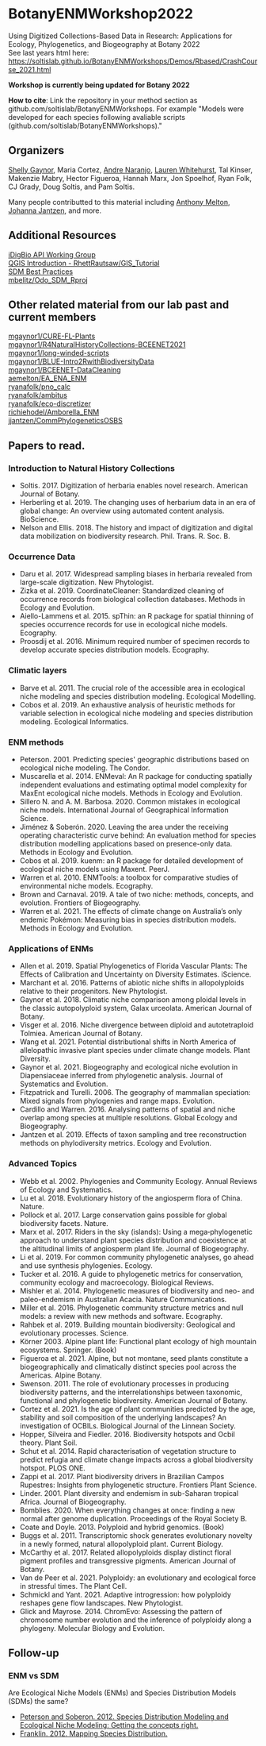 # BotanyENMWorkshop2022
Using Digitized Collections-Based Data in Research: Applications for Ecology, Phylogenetics, and Biogeography at Botany 2022     
See last years html here:  https://soltislab.github.io/BotanyENMWorkshops/Demos/Rbased/CrashCourse_2021.html      

**Workshop is currently being updated for Botany 2022**  

**How to cite**: Link the repository in your method section as github.com/soltislab/BotanyENMWorkshops. For example "Models were developed for each species following avaliable scripts (github.com/soltislab/BotanyENMWorkshops)."

## Organizers 
[Shelly Gaynor](https://github.com/mgaynor1), Maria Cortez, [Andre Naranjo](https://github.com/aanaranjo), [Lauren Whitehurst](https://github.com/laurenwhitehurst21), Tal Kinser, Makenzie Mabry, Hector Figueroa, Hannah Marx, Jon Spoelhof, Ryan Folk, CJ Grady, Doug Soltis, and Pam Soltis.     
     
Many people contributted to this material including [Anthony Melton](https://github.com/meltonae), [Johanna Jantzen](https://github.com/jjantzen), and more.  


## Additional Resources   
[iDigBio API Working Group](https://biodiversity-specimen-data.github.io/specimen-data-use-case/)     
[QGIS Introduction - RhettRautsaw/GIS_Tutorial](https://github.com/RhettRautsaw/GIS_Tutorial)           
[SDM Best Practices](https://github.com/plantarum/sdm-best-practices/wiki)    
[mbelitz/Odo_SDM_Rproj](https://github.com/mbelitz/Odo_SDM_Rproj)           
  

## Other related material from our lab past and current members     
[mgaynor1/CURE-FL-Plants](https://github.com/mgaynor1/CURE-FL-Plants)         
[mgaynor1/R4NaturalHistoryCollections-BCEENET2021](https://github.com/mgaynor1/R4NaturalHistoryCollections-BCEENET2021)           
[mgaynor1/long-winded-scripts](https://github.com/mgaynor1/long-winded-scripts)         
[mgaynor1/BLUE-Intro2RwithBiodiversityData](https://github.com/mgaynor1/BLUE-Intro2RwithBiodiversityData)             
[mgaynor1/BCEENET-DataCleaning](https://github.com/mgaynor1/BCEENET-DataCleaning)             
[aemelton/EA_ENA_ENM](https://github.com/aemelton/EA_ENA_ENM)             
[ryanafolk/pno_calc](https://github.com/ryanafolk/pno_calc)             
[ryanafolk/ambitus](https://github.com/ryanafolk/ambitus)           
[ryanafolk/eco-discretizer](https://github.com/ryanafolk/eco-discretizer)           
[richiehodel/Amborella_ENM](https://github.com/richiehodel/Amborella_ENM)         
[jjantzen/CommPhylogeneticsOSBS](https://github.com/jjantzen/CommPhylogeneticsOSBS)       

## Papers to read.        
### Introduction to Natural History Collections    
* Soltis. 2017. Digitization of herbaria enables novel research. American Journal of Botany.     
* Herberling et al. 2019. The changing uses of herbarium data in an era of global change: An overview using automated content analysis. BioScience.      
* Nelson and Ellis. 2018. The history and impact of digitization and digital data mobilization on biodiversity research. Phil. Trans. R. Soc. B.       

### Occurrence Data
* Daru et al. 2017. Widespread sampling biases in herbaria revealed from large-scale digitization. New Phytologist.      
* Zizka et al. 2019. CoordinateCleaner: Standardized cleaning of occurrence records from biological collection databases. Methods in Ecology and Evolution.       
* Aiello-Lammens et al. 2015. spThin: an R package for spatial thinning of species occurrence records for use in ecological niche models. Ecography.              
* Proosdij et al. 2016. Minimum required number of specimen records to develop accurate species distribution models. Ecography.     

       
### Climatic layers      
* Barve et al. 2011. The crucial role of the accessible area in ecological niche modeling and species distribution modeling.  Ecological Modelling.       
* Cobos et al. 2019. An exhaustive analysis of heuristic methods for variable selection in ecological niche modeling and species distribution modeling. Ecological Informatics.        


### ENM methods 
* Peterson. 2001. Predicting species' geographic distributions based on ecological niche modeling. The Condor.    
* Muscarella et al. 2014. ENMeval: An R package for conducting spatially independent evaluations and estimating optimal model complexity for MaxEnt ecological niche models. Methods in Ecology and Evolution.           
* Sillero N. and A. M. Barbosa. 2020. Common mistakes in ecological niche models. International Journal of Geographical Information Science.           
* Jiménez & Soberón. 2020. Leaving the area under the receiving operating characteristic curve behind: An evaluation method for species distribution modelling applications based on presence-only data. Methods in Ecology and Evolution.            
* Cobos et al. 2019. kuenm: an R package for detailed development of ecological niche models using Maxent. PeerJ.           
* Warren et al. 2010. ENMTools: a toolbox for comparative studies of environmental niche models. Ecography.          
* Brown and Carnaval. 2019. A tale of two niche: methods, concepts, and evolution. Frontiers of Biogeography.    
* Warren et al. 2021. The effects of climate change on Australia’s only endemic Pokémon: Measuring bias in species distribution models. Methods in Ecology and Evolution. 
 


### Applications of ENMs
* Allen et al. 2019. Spatial Phylogenetics of Florida Vascular Plants: The Effects of Calibration and Uncertainty on Diversity Estimates. iScience.    
* Marchant et al. 2016. Patterns of abiotic niche shifts in allopolyploids relative to their progenitors. New Phytologist.       
* Gaynor et al. 2018. Climatic niche comparison among ploidal levels in the classic autopolyploid system, Galax urceolata. American Journal of Botany.       
* Visger et al. 2016. Niche divergence between diploid and autotetraploid Tolmiea. American Journal of Botany.         
* Wang et al. 2021. Potential distributional shifts in North America of allelopathic invasive plant species under climate change models. Plant Diversity.       
* Gaynor et al. 2021. Biogeography and ecological niche evolution in Diapensiaceae inferred from phylogenetic analysis. Journal of Systematics and Evolution.       
* Fitzpatrick and Turelli. 2006. The geography of mammalian speciation: Mixed signals from phylogenies and range maps. Evolution.       
* Cardillo and Warren. 2016. Analysing patterns of spatial and niche overlap among species at multiple resolutions. Global Ecology and Biogeography.     
* Jantzen et al. 2019. Effects of taxon sampling and tree reconstruction methods on phylodiversity metrics. Ecology and Evolution.    


### Advanced Topics 
* Webb et al. 2002. Phylogenies and Community Ecology. Annual Reviews of Ecology and Systematics.   
* Lu et al. 2018. Evolutionary history of the angiosperm flora of China. Nature.  
* Pollock et al. 2017. Large conservation gains possible for global biodiversity facets. Nature.  
* Marx et al. 2017. Riders in the sky (islands): Using a mega‐phylogenetic approach to understand plant species distribution and coexistence at the altitudinal limits of angiosperm plant life. Journal of Biogeography.       
* Li et al. 2019. For common community phylogenetic analyses, go ahead and use synthesis phylogenies. Ecology.   
* Tucker et al. 2016. A guide to phylogenetic metrics for conservation, community ecology and macroecology. Biological Reviews.   
* Mishler et al. 2014. Phylogenetic measures of biodiversity and neo- and paleo-endemism in Australian Acacia. Nature Communications.   
* Miller et al. 2016. Phylogenetic community structure metrics and null models: a review with new methods and software. Ecography.    
* Rahbek et al. 2019. Building mountain biodiversity: Geological and evolutionary processes. Science.    
* Körner 2003. Alpine plant life: Functional plant ecology of high mountain ecosystems. Springer. (Book)
* Figueroa et al. 2021. Alpine, but not montane, seed plants constitute a biogeographically and climatically distinct species pool across the Americas. Alpine Botany.   
* Swenson. 2011. The role of evolutionary processes in producing biodiversity patterns, and the interrelationships between taxonomic, functional and phylogenetic biodiversity. American Journal of Botany.    
* Cortez et al. 2021. Is the age of plant communities predicted by the age, stability and soil composition of the underlying landscapes? An investigation of OCBILs. Biological Journal of the Linnean Society.    
* Hopper, Silveira and Fiedler. 2016. Biodiversity hotspots and Ocbil theory. Plant Soil.    
* Schut et al. 2014. Rapid characterisation of vegetation structure to predict refugia and climate change impacts across a global biodiversity hotspot. PLOS ONE.   
* Zappi et al. 2017. Plant biodiversity drivers in Brazilian Campos Rupestres: Insights from phylogenetic structure. Frontiers Plant Science.  
* Linder. 2001. Plant diversity and endemism in sub-Saharan tropical Africa. Journal of Biogeography.    
* Bomblies. 2020. When everything changes at once: finding a new normal after genome duplication. Proceedings of the Royal Society B. 
* Coate and Doyle. 2013. Polyploid and hybrid genomics. (Book)
* Buggs et al. 2011. Transcriptomic shock generates evolutionary novelty in a newly formed, natural allopolyploid plant. Current Biology. 
* McCarthy et al. 2017. Related allopolyploids display distinct floral pigment profiles and transgressive pigments. American Journal of Botany. 
* Van de Peer et al. 2021. Polyploidy: an evolutionary and ecological force in stressful times. The Plant Cell. 
* Schmickl and Yant. 2021. Adaptive introgression: how polyploidy reshapes gene flow landscapes. New Phytologist. 
* Glick and Mayrose. 2014. ChromEvo: Assessing the pattern of chromosome number evolution and the inference of polyploidy along a phylogeny. Molecular Biology and Evolution.    
 

## Follow-up

### ENM vs SDM     
Are Ecological Niche Models (ENMs) and Species Distribution Models (SDMs) the same?   

* [Peterson and Soberon. 2012. Species Distribution Modeling and Ecological Niche Modeling: Getting the concepts right.](https://www.researchgate.net/profile/Jorge-Soberon/publication/255721977_Species_Distribution_Modeling_and_Ecological_Niche_Modeling_Getting_the_Concepts_Right/links/02e7e5358010c83287000000/Species-Distribution-Modeling-and-Ecological-Niche-Modeling-Getting-the-Concepts-Right.pdf)
*  [Franklin. 2012. Mapping Species Distribution.](https://www.cambridge.org/core/books/mapping-species-distributions/58225AE5693AED8BD812F7CEBE35378A)

